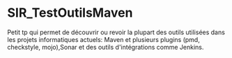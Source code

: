 # SIR_TestOutilsMaven

Petit tp qui permet de découvrir ou revoir la plupart des outils utilisées dans les projets informatiques actuels: Maven et plusieurs plugins (pmd, checkstyle, mojo),Sonar et des outils d'intégrations comme Jenkins. 
